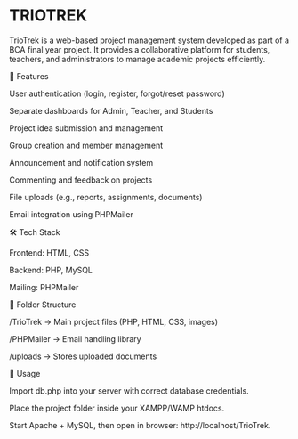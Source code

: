 # TRIOTREK
TrioTrek is a web-based project management system developed as part of a BCA final year project.
It provides a collaborative platform for students, teachers, and administrators to manage academic projects efficiently.

🔑 Features

User authentication (login, register, forgot/reset password)

Separate dashboards for Admin, Teacher, and Students

Project idea submission and management

Group creation and member management

Announcement and notification system

Commenting and feedback on projects

File uploads (e.g., reports, assignments, documents)

Email integration using PHPMailer

🛠️ Tech Stack

Frontend: HTML, CSS

Backend: PHP, MySQL

Mailing: PHPMailer

📂 Folder Structure

/TrioTrek → Main project files (PHP, HTML, CSS, images)

/PHPMailer → Email handling library

/uploads → Stores uploaded documents

🚀 Usage

Import db.php into your server with correct database credentials.

Place the project folder inside your XAMPP/WAMP htdocs.

Start Apache + MySQL, then open in browser: http://localhost/TrioTrek.
